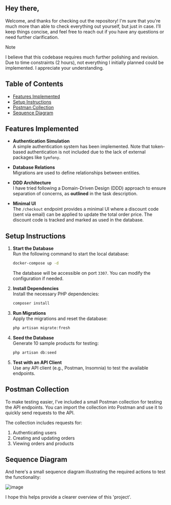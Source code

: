 ## Hey there,

Welcome, and thanks for checking out the repository! I'm sure that you're much more than able to check everything out yourself, but just in case. I’ll keep things concise, and feel free to reach out if you have any questions or need further clarification.

> [!NOTE]  
> I believe that this codebase requires much further polishing and revision. Due to time constraints (2 hours), not everything I initially planned could be implemented. I appreciate your understanding.


## Table of Contents

- [Features Implemented](#features-implemented)
- [Setup Instructions](#setup-instructions)
- [Postman Collection](#postman-collection)
- [Sequence Diagram](#sequence-diagram)

## Features Implemented

- **Authentication Simulation**  
  A simple authentication system has been implemented. Note that token-based authentication is not included due to the lack of external packages like `Symfony`.

- **Database Relations**  
  Migrations are used to define relationships between entities.

- **DDD Architecture**  
  I have tried following a Domain-Driven Design (DDD) approach to ensure separation of concerns, as **outlined** in the task description.

- **Minimal UI**  
  The `/checkout` endpoint provides a minimal UI where a discount code (sent via email) can be applied to update the total order price. The discount code is tracked and marked as used in the database.

## Setup Instructions

1. **Start the Database**  
   Run the following command to start the local database:

   ```bash
   docker-compose up -d
   ```

   The database will be accessible on port `3307`. You can modify the configuration if needed.

2. **Install Dependencies**  
   Install the necessary PHP dependencies:

   ```bash
   composer install
   ```

3. **Run Migrations**  
   Apply the migrations and reset the database:

   ```bash
   php artisan migrate:fresh
   ```

4. **Seed the Database**  
   Generate 10 sample products for testing:

   ```bash
   php artisan db:seed
   ```

5. **Test with an API Client**  
   Use any API client (e.g., Postman, Insomnia) to test the available endpoints.

## Postman Collection

To make testing easier, I’ve included a small Postman collection for testing the API endpoints. You can import the collection into Postman and use it to quickly send requests to the API.

The collection includes requests for:
1. Authenticating users
2. Creating and updating orders
3. Viewing orders and products

## Sequence Diagram

And here's a small sequence diagram illustrating the required actions to test the functionality:

![image](https://github.com/user-attachments/assets/93825145-1f53-4b67-b9b9-6d5f2f490432)

I hope this helps provide a clearer overview of this 'project'.
